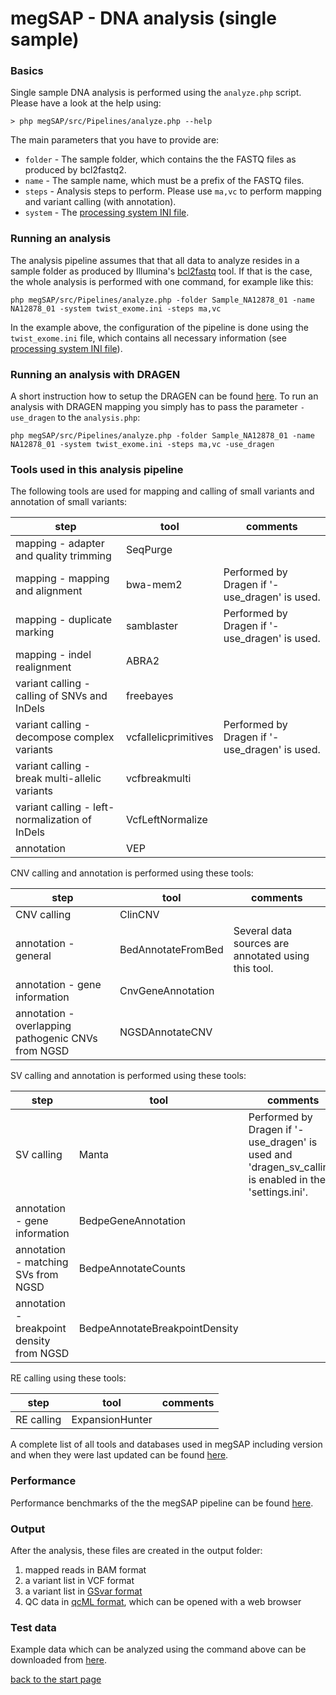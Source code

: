 # megSAP - DNA analysis (single sample)

### Basics

Single sample DNA analysis is performed using the `analyze.php` script.  
Please have a look at the help using:

	> php megSAP/src/Pipelines/analyze.php --help

The main parameters that you have to provide are:

* `folder` - The sample folder, which contains the the FASTQ files as produced by bcl2fastq2.
* `name` - The sample name, which must be a prefix of the FASTQ files.
* `steps` -  Analysis steps to perform. Please use `ma,vc` to perform mapping and variant calling (with annotation).
* `system` - The [processing system INI file](processing_system_ini_file.md).

### Running an analysis

The analysis pipeline assumes that that all data to analyze resides in a sample folder as produced by Illumina's [bcl2fastq](http://support.illumina.com/sequencing/sequencing_software/bcl2fastq-conversion-software.html) tool. If that is the case, the whole analysis is performed with one command, for example like this:

	php megSAP/src/Pipelines/analyze.php -folder Sample_NA12878_01 -name NA12878_01 -system twist_exome.ini -steps ma,vc

In the example above, the configuration of the pipeline is done using the `twist_exome.ini` file, which contains all necessary information (see [processing system INI file](processing_system_ini_file.md)).

### Running an analysis with DRAGEN

A short instruction how to setup the DRAGEN can be found [here](setup_dragen.md).
To run an analysis with DRAGEN mapping you simply has to pass the parameter `-use_dragen` to the `analysis.php`: 

	php megSAP/src/Pipelines/analyze.php -folder Sample_NA12878_01 -name NA12878_01 -system twist_exome.ini -steps ma,vc -use_dragen

### Tools used in this analysis pipeline

The following tools are used for mapping and calling of small variants and annotation of small variants:

| step                                           | tool                 | comments                                         |
|------------------------------------------------|----------------------|--------------------------------------------------|
| mapping - adapter and quality trimming         | SeqPurge             |                                                  |
| mapping - mapping and alignment                | bwa-mem2             | Performed by Dragen if '-use_dragen' is used.    |
| mapping - duplicate marking                    | samblaster           | Performed by Dragen if '-use_dragen' is used.    |
| mapping - indel realignment                    | ABRA2                |                                                  |
| variant calling - calling of SNVs and InDels   | freebayes            |                                                  |
| variant calling - decompose complex variants   | vcfallelicprimitives | Performed by Dragen if '-use_dragen' is used.    |
| variant calling - break multi-allelic variants | vcfbreakmulti        |                                                  |
| variant calling - left-normalization of InDels | VcfLeftNormalize     |                                                  |
| annotation                                     | VEP                  |                                                  |

CNV calling and annotation is performed using these tools:

| step                                               | tool                 | comments                                            |
|----------------------------------------------------|----------------------|-----------------------------------------------------|
| CNV calling                                        | ClinCNV              |                                                     |
| annotation - general                               | BedAnnotateFromBed   | Several data sources are annotated using this tool. |
| annotation - gene information                      | CnvGeneAnnotation    |                                                     |
| annotation - overlapping pathogenic CNVs from NGSD | NGSDAnnotateCNV      |                                                     |

SV calling and annotation is performed using these tools:

| step                                      | tool                            | comments                                                                                                  |
|-------------------------------------------|---------------------------------|-----------------------------------------------------------------------------------------------------------|
| SV calling                                | Manta                           | Performed by Dragen if '-use_dragen' is used and 'dragen_sv_calling' is enabled in the 'settings.ini'.    |
| annotation - gene information             | BedpeGeneAnnotation             |                                                                                                           |
| annotation - matching SVs from NGSD       | BedpeAnnotateCounts             |                                                                                                           |
| annotation - breakpoint density from NGSD | BedpeAnnotateBreakpointDensity  |                                                                                                           |

RE calling using these tools:

| step                                      | tool                            | comments                                            |
|-------------------------------------------|---------------------------------|-----------------------------------------------------|
| RE calling                                | ExpansionHunter                 |                                                     |


A complete list of all tools and databases used in megSAP including version and when they were last updated can be found [here](update_overview.md).

### Performance

Performance benchmarks of the the megSAP pipeline can be found [here](performance.md).

### Output

After the analysis, these files are created in the output folder:

1. mapped reads in BAM format  
2. a variant list in VCF format
3. a variant list in [GSvar format](https://github.com/imgag/ngs-bits/tree/master/doc/GSvar/gsvar_format.md)
4. QC data in [qcML format](https://www.ncbi.nlm.nih.gov/pubmed/24760958), which can be opened with a web browser

### Test data

Example data which can be analyzed using the command above can be downloaded from [here](https://download.imgag.de/NA12878_01.zip).

[back to the start page](../README.md)

